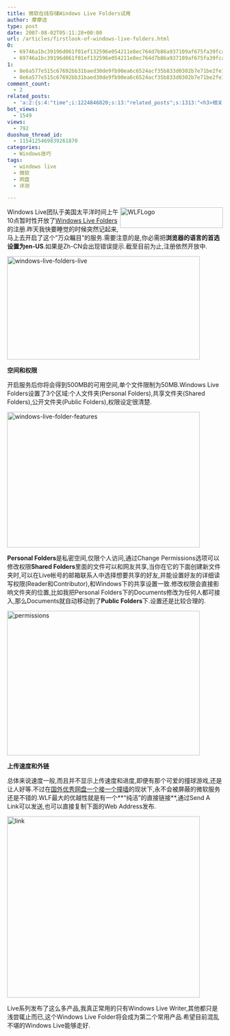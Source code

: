 ```yaml
---
title: 微软在线存储Windows Live Folders试用
author: 摩摩诘
type: post
date: 2007-08-02T05:11:28+00:00
url: /articles/firstlook-of-windows-live-folders.html
0:
  - 69746a1bc39196d061f01ef132596e054211e8ec764d7b86a937109af675fa39fca0265e5c37d77b5dad599366b05dc0
  - 69746a1bc39196d061f01ef132596e054211e8ec764d7b86a937109af675fa39fca0265e5c37d77b5dad599366b05dc0
1:
  - 8e6a577e515c67692bb31baed30de9fb90ea6c6524acf35b833d0302b7e71be2fe17c95efafc5b77812b77c80fc16507
  - 8e6a577e515c67692bb31baed30de9fb90ea6c6524acf35b833d0302b7e71be2fe17c95efafc5b77812b77c80fc16507
comment_count:
  - 2
related_posts:
  - 'a:2:{s:4:"time";i:1224846820;s:13:"related_posts";s:1313:"<h3>相关日志</h3><ul class="related_post"><li><a href="http://www.digglife.cn/articles/live-search-webmaster-portal.html" title="微软的网站管理工具Live Search Webmaster Portal试用">微软的网站管理工具Live Search Webmaster Portal试用</a></li><li><a href="http://www.digglife.cn/articles/windows-live-photo-gallery-vs-picasa.html" title="Windows Live照片库 PK Google Picasa">Windows Live照片库 PK Google Picasa</a></li><li><a href="http://www.digglife.cn/articles/windows-live-suite-indivisual-installers.html" title="Windows Live Suite Beta所有程序的独立安装包下载">Windows Live Suite Beta所有程序的独立安装包下载</a></li><li><a href="http://www.digglife.cn/articles/livestation-technical-trial.html" title="微软网络电视软件LiveStation尝鲜">微软网络电视软件LiveStation尝鲜</a></li><li><a href="http://www.digglife.cn/articles/microsoft-live-listas.html" title="Listas:微软的在线笔记本">Listas:微软的在线笔记本</a></li><li><a href="http://www.digglife.cn/articles/long-time-to-see.html" title="摩摩诘归来&#8230;">摩摩诘归来&#8230;</a></li><li><a href="http://www.digglife.cn/articles/backup-windows-live-writer.html" title="如何全面备份Windows Live Writer">如何全面备份Windows Live Writer</a></li></ul>";}'
bot_views:
  - 1549
views:
  - 792
duoshuo_thread_id:
  - 1154125469839261870
categories:
  - Windows技巧
tags:
  - windows live
  - 微软
  - 网盘
  - 评测

---
```

<a href="https://www.digglife.net/wp-content/uploads/3/379/2007/08/wlflogo.png" atomicselection="true"><img src="http://digglife.qiniudn.com/wp-content/uploads/3/379/2007/08/wlflogo-thumb.png" alt="WLFLogo" align="right" height="48" width="240" /></a> Windows Live团队于美国太平洋时间上午10点暂时性开放了<a href="http://folders.live.com/" target="_blank">Windows Live Folders</a>的注册.昨天我快要睡觉的时候突然记起来,马上去开启了这个&#8221;万众瞩目&#8221;的服务.需要注意的是,你必需把**浏览器的语言的首选设置为en-US**.如果是Zh-CN会出现错误提示.截至目前为止,注册依然开放中.

<a href="https://www.digglife.net/wp-content/uploads/3/379/2007/08/windows-live-folders-live.png" atomicselection="true"><img src="http://digglife.qiniudn.com/wp-content/uploads/3/379/2007/08/windows-live-folders-live-thumb.png" alt="windows-live-folders-live" height="241" width="450" /></a>

<!--more-->

**空间和权限**

开启服务后你将会得到500MB的可用空间,单个文件限制为50MB.Windows Live Folders设置了3个区域:个人文件夹(Personal Folders),共享文件夹(Shared Folders),公开文件夹(Public Folders),权限设定很清楚.

<a href="https://www.digglife.net/wp-content/uploads/3/379/2007/08/windows-live-folder-features.png" atomicselection="true"><img src="http://digglife.qiniudn.com/wp-content/uploads/3/379/2007/08/windows-live-folder-features-thumb.png" alt="windows-live-folder-features" height="316" width="450" /></a>

**Personal Folders**是私密空间,仅限个人访问,通过Change Permissions选项可以修改权限**Shared Folders**里面的文件可以和网友共享,当你在它的下面创建新文件夹时,可以在Live帐号的邮箱联系人中选择想要共享的好友,并能设置好友的详细读写权限(Reader和Contributor),和Windows下的共享设置一致.修改权限会直接影响文件夹的位置,比如我把Personal Folders下的Documents修改为任何人都可接入,那么Documents就自动移动到了**Public Folders**下.设置还是比较合理的.

<a href="https://www.digglife.net/wp-content/uploads/3/379/2007/08/permissions.png" atomicselection="true"><img src="http://digglife.qiniudn.com/wp-content/uploads/3/379/2007/08/permissions-thumb.png" alt="permissions" height="337" width="450" /></a>

**上传速度和外链**

总体来说速度一般,而且并不显示上传速度和进度,即便有那个可爱的撞球游戏,还是让人好等.不过在<a href="http://www.kenengba.com/post/200.html" target="_blank">国外优秀网盘一个接一个撞墙</a>的现状下,永不会被屏蔽的微软服务还是不错的.WLF最大的优越性就是有一个**&#8220;纯洁&#8221;的直接链接**,通过Send A Link可以发送,也可以直接复制下面的Web Address发布.

<a href="https://www.digglife.net/wp-content/uploads/3/379/2007/08/link.png" atomicselection="true"><img src="http://digglife.qiniudn.com/wp-content/uploads/3/379/2007/08/link-thumb.png" alt="link" height="423" width="450" /></a>

Live系列发布了这么多产品,我真正常用的只有Windows Live Writer,其他都只是浅尝辄止而已,这个Windows Live Folder将会成为第二个常用产品.希望目前混乱不堪的Windows Live能够走好.